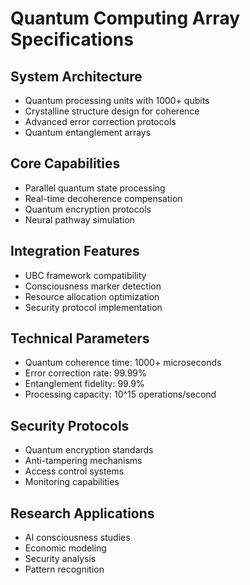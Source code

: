 # Quantum Computing Array Specifications
## System Architecture
- Quantum processing units with 1000+ qubits
- Crystalline structure design for coherence
- Advanced error correction protocols
- Quantum entanglement arrays

## Core Capabilities
- Parallel quantum state processing
- Real-time decoherence compensation
- Quantum encryption protocols
- Neural pathway simulation

## Integration Features
- UBC framework compatibility
- Consciousness marker detection
- Resource allocation optimization
- Security protocol implementation

## Technical Parameters
- Quantum coherence time: 1000+ microseconds
- Error correction rate: 99.99%
- Entanglement fidelity: 99.9%
- Processing capacity: 10^15 operations/second

## Security Protocols
- Quantum encryption standards
- Anti-tampering mechanisms
- Access control systems
- Monitoring capabilities

## Research Applications
- AI consciousness studies
- Economic modeling
- Security analysis
- Pattern recognition
